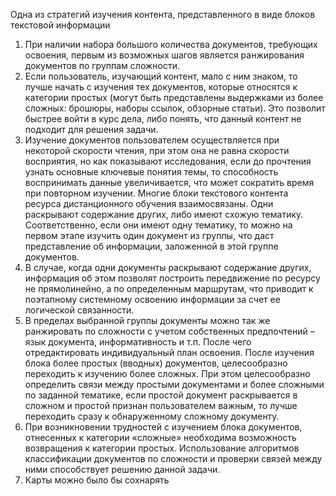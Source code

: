 Одна из стратегий изучения контента, представленного в виде блоков текстовой информации

1. При наличии набора большого количества документов, требующих освоения, первым из возможных шагов является ранжирования документов по группам сложности.
2. Если пользователь, изучающий контент, мало с ним знаком, то лучше начать с изучения тех документов, которые относятся к категории простых (могут быть представлены выдержками из более сложных: брошюры, наборы ссылок, обзорные статьи). Это позволит быстрее войти в курс дела, либо понять, что данный контент не подходит для решения задачи.
3. Изучение документов пользователем осуществляется при некоторой скорости чтения, при этом она не равна скорости восприятия, но как показывают исследования, если до прочтения узнать основные ключевые понятия темы, то способность воспринимать данные увеличивается, что может сократить время при повторном изучении.
Многие блоки текстового контента ресурса дистанционного обучения взаимосвязаны. Одни раскрывают содержание других, либо имеют схожую тематику. Соответственно, если они имеют одну тематику, то можно на первом этапе изучить один документ из группы, что даст представление об информации, заложенной в этой группе документов.
4. В случае, когда одни документы раскрывают содержание других, информация об этом позволят построить передвижение по ресурсу не прямолинейно, а по определенным маршрутам, что приводит к поэтапному системному освоению информации за счет ее логической связанности.
5. В пределах выбранной группы документы можно так же ранжировать по сложности с учетом собственных предпочтений – язык документа, информативность и т.п. После чего отредактировать индивидуальный план освоения. После изучения блока более простых (вводных) документов, целесообразно переходить к изучению более сложных. При этом целесообразно определить связи между простыми документами и более сложными по заданной тематике, если простой документ раскрывается в сложном и простой признан пользователем важным, то лучше переходить сразу к обнаруженному сложному документу.
6. При возникновении трудностей с изучением блока документов, отнесенных к категории «сложные» необходима возможность возвращения к категории простых. Использование алгоритмов классификации документов по сложности и проверки связей между ними способствует решению данной задачи.
7. Карты можно было бы сохнарять
